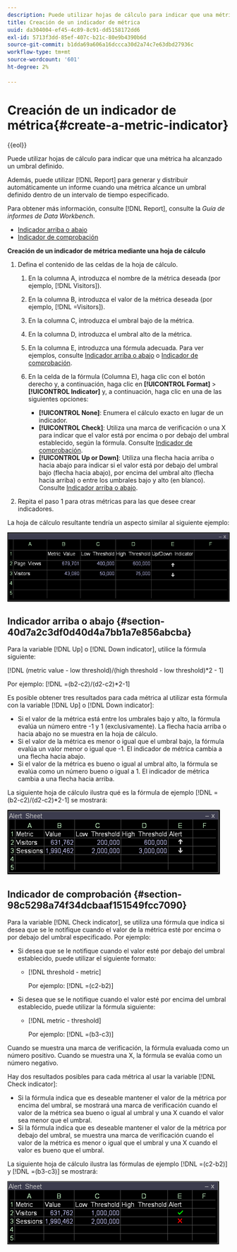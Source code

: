 ```yaml
---
description: Puede utilizar hojas de cálculo para indicar que una métrica ha alcanzado un umbral definido.
title: Creación de un indicador de métrica
uuid: da304004-ef45-4c89-8c91-dd5158172dd6
exl-id: 5713f3dd-85ef-407c-b21c-80e9b4390b6d
source-git-commit: b1dda69a606a16dccca30d2a74c7e63dbd27936c
workflow-type: tm+mt
source-wordcount: '601'
ht-degree: 2%

---
```


# Creación de un indicador de métrica{#create-a-metric-indicator}

{{eol}}

Puede utilizar hojas de cálculo para indicar que una métrica ha alcanzado un umbral definido.

Además, puede utilizar [!DNL Report] para generar y distribuir automáticamente un informe cuando una métrica alcance un umbral definido dentro de un intervalo de tiempo especificado.

Para obtener más información, consulte [!DNL Report], consulte la *Guía de informes de Data Workbench*.

* [Indicador arriba o abajo](../../../../home/c-get-started/c-analysis-vis/c-wksts/c-metric-ind.md#section-40d7a2c3df0d40d4a7bb1a7e856abcba)
* [Indicador de comprobación](../../../../home/c-get-started/c-analysis-vis/c-wksts/c-metric-ind.md#section-98c5298a74f34dcbaaf151549fcc7090)

**Creación de un indicador de métrica mediante una hoja de cálculo**

1. Defina el contenido de las celdas de la hoja de cálculo.

   1. En la columna A, introduzca el nombre de la métrica deseada (por ejemplo, [!DNL Visitors]).
   1. En la columna B, introduzca el valor de la métrica deseada (por ejemplo, [!DNL =Visitors]).
   1. En la columna C, introduzca el umbral bajo de la métrica.
   1. En la columna D, introduzca el umbral alto de la métrica.
   1. En la columna E, introduzca una fórmula adecuada. Para ver ejemplos, consulte [Indicador arriba o abajo](../../../../home/c-get-started/c-analysis-vis/c-wksts/c-metric-ind.md#section-40d7a2c3df0d40d4a7bb1a7e856abcba) o [Indicador de comprobación](../../../../home/c-get-started/c-analysis-vis/c-wksts/c-metric-ind.md#section-98c5298a74f34dcbaaf151549fcc7090).
   1. En la celda de la fórmula (Columna E), haga clic con el botón derecho y, a continuación, haga clic en **[!UICONTROL Format]** > **[!UICONTROL Indicator]** y, a continuación, haga clic en una de las siguientes opciones:

      * **[!UICONTROL None]**: Enumera el cálculo exacto en lugar de un indicador.
      * **[!UICONTROL Check]**: Utiliza una marca de verificación o una X para indicar que el valor está por encima o por debajo del umbral establecido, según la fórmula. Consulte [Indicador de comprobación](../../../../home/c-get-started/c-analysis-vis/c-wksts/c-metric-ind.md#section-98c5298a74f34dcbaaf151549fcc7090).
      * **[!UICONTROL Up or Down]**: Utiliza una flecha hacia arriba o hacia abajo para indicar si el valor está por debajo del umbral bajo (flecha hacia abajo), por encima del umbral alto (flecha hacia arriba) o entre los umbrales bajo y alto (en blanco). Consulte [Indicador arriba o abajo](../../../../home/c-get-started/c-analysis-vis/c-wksts/c-metric-ind.md#section-40d7a2c3df0d40d4a7bb1a7e856abcba).

1. Repita el paso 1 para otras métricas para las que desee crear indicadores.

La hoja de cálculo resultante tendría un aspecto similar al siguiente ejemplo:

![](assets/vis_Worksheet_Alerts.png)

## Indicador arriba o abajo {#section-40d7a2c3df0d40d4a7bb1a7e856abcba}

Para la variable [!DNL Up] o [!DNL Down indicator], utilice la fórmula siguiente:

[!DNL (metric value - low threshold)/(high threshold - low threshold)*2 - 1]

Por ejemplo: [!DNL =(b2-c2)/(d2-c2)*2-1]

Es posible obtener tres resultados para cada métrica al utilizar esta fórmula con la variable [!DNL Up] o [!DNL Down indicator]:

* Si el valor de la métrica está entre los umbrales bajo y alto, la fórmula evalúa un número entre -1 y 1 (exclusivamente). La flecha hacia arriba o hacia abajo no se muestra en la hoja de cálculo.
* Si el valor de la métrica es menor o igual que el umbral bajo, la fórmula evalúa un valor menor o igual que -1. El indicador de métrica cambia a una flecha hacia abajo.
* Si el valor de la métrica es bueno o igual al umbral alto, la fórmula se evalúa como un número bueno o igual a 1. El indicador de métrica cambia a una flecha hacia arriba.

La siguiente hoja de cálculo ilustra qué es la fórmula de ejemplo [!DNL =(b2-c2)/(d2-c2)*2-1] se mostrará:

![](assets/vis_Worksheet_Alerts_UpDown.png)

## Indicador de comprobación {#section-98c5298a74f34dcbaaf151549fcc7090}

Para la variable [!DNL Check indicator], se utiliza una fórmula que indica si desea que se le notifique cuando el valor de la métrica esté por encima o por debajo del umbral especificado. Por ejemplo:

* Si desea que se le notifique cuando el valor esté por debajo del umbral establecido, puede utilizar el siguiente formato:

   * [!DNL threshold - metric]

      Por ejemplo: [!DNL =(c2-b2)]

* Si desea que se le notifique cuando el valor esté por encima del umbral establecido, puede utilizar la fórmula siguiente:

   * [!DNL metric - threshold]

      Por ejemplo: [!DNL =(b3-c3)]

Cuando se muestra una marca de verificación, la fórmula evaluada como un número positivo. Cuando se muestra una X, la fórmula se evalúa como un número negativo.

Hay dos resultados posibles para cada métrica al usar la variable [!DNL Check indicator]:

* Si la fórmula indica que es deseable mantener el valor de la métrica por encima del umbral, se mostrará una marca de verificación cuando el valor de la métrica sea bueno o igual al umbral y una X cuando el valor sea menor que el umbral.
* Si la fórmula indica que es deseable mantener el valor de la métrica por debajo del umbral, se muestra una marca de verificación cuando el valor de la métrica es menor o igual que el umbral y una X cuando el valor es bueno que el umbral.

La siguiente hoja de cálculo ilustra las fórmulas de ejemplo [!DNL =(c2-b2)] y [!DNL =(b3-c3)] se mostrará:

![](assets/vis_Worksheet_Alerts_Check.png)
